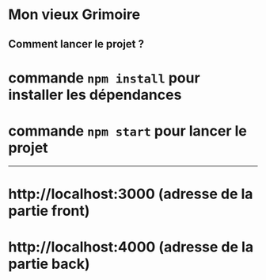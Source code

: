 # Mon vieux Grimoire

## Comment lancer le projet ? 

# commande `npm install` pour installer les dépendances
# commande `npm start` pour lancer le projet
_______________________________________________________________

# http://localhost:3000 (adresse de la partie front)
# http://localhost:4000 (adresse de la partie back)
